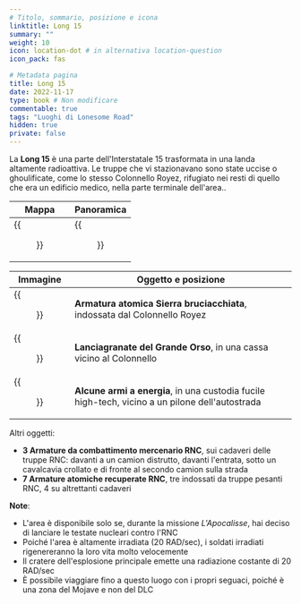 ```yaml
---
# Titolo, sommario, posizione e icona
linktitle: Long 15
summary: ""
weight: 10
icon: location-dot # in alternativa location-question
icon_pack: fas

# Metadata pagina
title: Long 15
date: 2022-11-17
type: book # Non modificare
commentable: true
tags: "Luoghi di Lonesome Road"
hidden: true
private: false
---
```


<div class="fnv">

La **Long 15** è una parte dell'Interstatale 15 trasformata in una landa altamente radioattiva. Le truppe che vi stazionavano sono state uccise o ghoulificate, come lo stesso Colonnello Royez, rifugiato nei resti di quello che era un edificio medico, nella parte terminale dell'area..

| Mappa | Panoramica |
| ----- | ---------- |
|  {{<figure src="fnv/Long_15_loc.webp">}}     |  {{<figure src="fnv/Long_15.webp">}}          |

| Immagine | Oggetto e posizione |
| -------- | ------------------- |
|  {{<figure src="fnv/FNV_Long_15_CR_2.webp">}}        |  **Armatura atomica Sierra bruciacchiata**, indossata dal Colonnello Royez                   |
|  {{<figure src="fnv/Great_Bear_grenade_rifle.webp">}}        |  **Lanciagranate del Grande Orso**, in una cassa vicino al Colonnello                   |
| {{<figure src="fnv/Long_15_HT_gun_cases.webp">}}         |  **Alcune armi a energia**, in una custodia fucile high-tech, vicino a un pilone dell'autostrada                   | 

Altri oggetti:
- **3 Armature da combattimento mercenario RNC**, sui cadaveri delle truppe RNC: davanti a un camion distrutto, davanti l'entrata, sotto un cavalcavia crollato e di fronte al secondo camion sulla strada
- **7 Armature atomiche recuperate RNC**, tre indossati da truppe pesanti RNC, 4 su altrettanti cadaveri

**Note**:
- L'area è disponibile solo se, durante la missione _L'Apocalisse_, hai deciso di lanciare le testate nucleari contro l'RNC
- Poiché l'area è altamente irradiata (20 RAD/sec), i soldati irradiati rigenereranno la loro vita molto velocemente
- Il cratere dell'esplosione principale emette una radiazione costante di 20 RAD/sec
- È possibile viaggiare fino a questo luogo con i propri seguaci, poiché è una zona del Mojave e non del DLC

</div>

